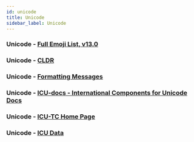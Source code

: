 ```yaml
---
id: unicode
title: Unicode
sidebar_label: Unicode
---
```


### Unicode - [Full Emoji List, v13.0](https://unicode.org/emoji/charts/full-emoji-list.html)

### Unicode - [CLDR](http://cldr.unicode.org/)

### Unicode - [Formatting Messages](http://userguide.icu-project.org/formatparse/messages)

### Unicode - [ICU-docs - International Components for Unicode Docs](https://unicode-org.github.io/icu-docs/#/icu4c/classMessageFormat.html)

### Unicode - [ICU-TC Home Page](http://site.icu-project.org/)

### Unicode - [ICU Data](http://userguide.icu-project.org/icudata)